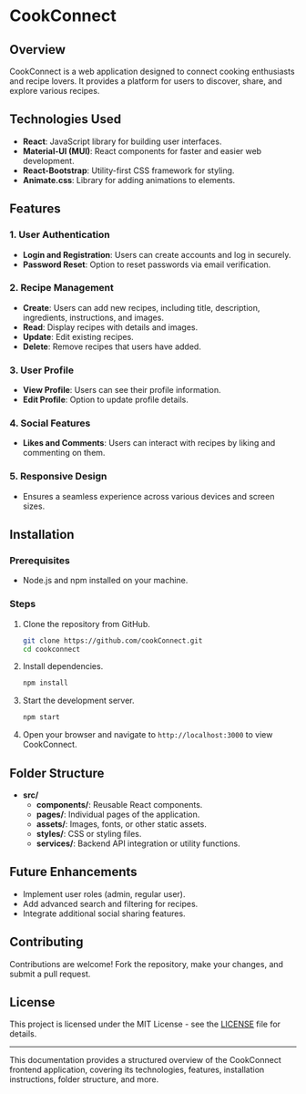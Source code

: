 # CookConnect

## Overview

CookConnect is a web application designed to connect cooking enthusiasts and recipe lovers. It provides a platform for users to discover, share, and explore various recipes.

## Technologies Used

- **React**: JavaScript library for building user interfaces.
- **Material-UI (MUI)**: React components for faster and easier web development.
- **React-Bootstrap**: Utility-first CSS framework for styling.
- **Animate.css**: Library for adding animations to elements.

## Features

### 1. User Authentication

- **Login and Registration**: Users can create accounts and log in securely.
- **Password Reset**: Option to reset passwords via email verification.

### 2. Recipe Management

- **Create**: Users can add new recipes, including title, description, ingredients, instructions, and images.
- **Read**: Display recipes with details and images.
- **Update**: Edit existing recipes.
- **Delete**: Remove recipes that users have added.

### 3. User Profile

- **View Profile**: Users can see their profile information.
- **Edit Profile**: Option to update profile details.

### 4. Social Features

- **Likes and Comments**: Users can interact with recipes by liking and commenting on them.

### 5. Responsive Design

- Ensures a seamless experience across various devices and screen sizes.

## Installation

### Prerequisites

- Node.js and npm installed on your machine.

### Steps

1. Clone the repository from GitHub.
   
   ```bash
   git clone https://github.com/cookConnect.git
   cd cookconnect
   ```

2. Install dependencies.

   ```bash
   npm install
   ```

3. Start the development server.

   ```bash
   npm start
   ```

4. Open your browser and navigate to `http://localhost:3000` to view CookConnect.

## Folder Structure

- **src/**
  - **components/**: Reusable React components.
  - **pages/**: Individual pages of the application.
  - **assets/**: Images, fonts, or other static assets.
  - **styles/**: CSS or styling files.
  - **services/**: Backend API integration or utility functions.

## Future Enhancements

- Implement user roles (admin, regular user).
- Add advanced search and filtering for recipes.
- Integrate additional social sharing features.

## Contributing

Contributions are welcome! Fork the repository, make your changes, and submit a pull request.

## License

This project is licensed under the MIT License - see the [LICENSE](link-to-license-file) file for details.

---

This documentation provides a structured overview of the CookConnect frontend application, covering its technologies, features, installation instructions, folder structure, and more.
